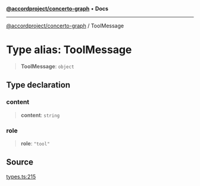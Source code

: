 [**@accordproject/concerto-graph**](../README.md) • **Docs**

***

[@accordproject/concerto-graph](../README.md) / ToolMessage

# Type alias: ToolMessage

> **ToolMessage**: `object`

## Type declaration

### content

> **content**: `string`

### role

> **role**: `"tool"`

## Source

[types.ts:215](https://github.com/accordproject/lab-concerto-graph/blob/7906621d6d0601d49217ffdd5ad64cfc20af0507/src/types.ts#L215)
